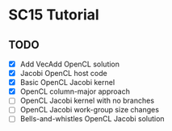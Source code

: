 # SC15 Tutorial

## TODO
- [x] Add VecAdd OpenCL solution
- [x] Jacobi OpenCL host code
- [x] Basic OpenCL Jacobi kernel
- [x] OpenCL column-major approach
- [ ] OpenCL Jacobi kernel with no branches
- [ ] OpenCL Jacobi work-group size changes
- [ ] Bells-and-whistles OpenCL Jacobi solution
